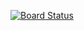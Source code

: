 [![Board Status](https://dev.azure.com/sanjaybajracharya4/d2c389e9-c8a3-41d8-8679-a28475b68761/63eb8508-17f8-4995-9bfa-f3361e700cfb/_apis/work/boardbadge/bd3db25a-c29c-440a-a4f1-27e8fd9cd95d)](https://dev.azure.com/sanjaybajracharya4/d2c389e9-c8a3-41d8-8679-a28475b68761/_boards/board/t/63eb8508-17f8-4995-9bfa-f3361e700cfb/Microsoft.RequirementCategory)